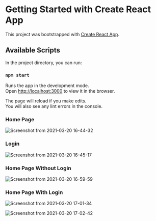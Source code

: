 # Getting Started with Create React App

This project was bootstrapped with [Create React App](https://github.com/facebook/create-react-app).

## Available Scripts

In the project directory, you can run:

### `npm start`

Runs the app in the development mode.\
Open [http://localhost:3000](http://localhost:3000) to view it in the browser.

The page will reload if you make edits.\
You will also see any lint errors in the console.

### Home Page
![Screenshot from 2021-03-20 16-44-32](https://user-images.githubusercontent.com/65906348/111867949-4ecf2080-899d-11eb-82eb-1c3dacdf2b5e.png)

### Login
![Screenshot from 2021-03-20 16-45-17](https://user-images.githubusercontent.com/65906348/111867990-7f16bf00-899d-11eb-99b9-30bde9adb5e0.png)

### Home Page Without Login
![Screenshot from 2021-03-20 16-59-59](https://user-images.githubusercontent.com/65906348/111868061-cc932c00-899d-11eb-9a3d-c79a5436ab02.png)
 
 ### Home Page With Login
 ![Screenshot from 2021-03-20 17-01-34](https://user-images.githubusercontent.com/65906348/111868100-fba99d80-899d-11eb-8e3d-545b028a3617.png)

![Screenshot from 2021-03-20 17-02-42](https://user-images.githubusercontent.com/65906348/111868118-1da32000-899e-11eb-8f2b-d8bdf362683f.png)

